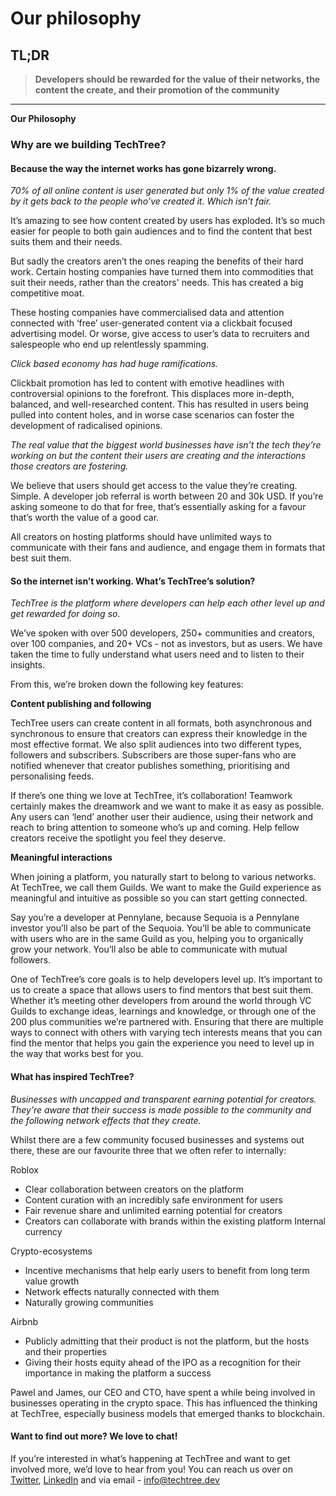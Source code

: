 # Our philosophy

## TL;DR

> **Developers should be rewarded for the value of their networks, the content the create, and their promotion of the community**

****

**Our Philosophy**

### Why are we building TechTree?

#### **Because the way the internet works has gone bizarrely wrong.**

_70% of all online content is user generated but only 1% of the value created by it gets back to the people who’ve created it. Which isn’t fair._

It’s amazing to see how content created by users has exploded. It’s so much easier for people to both gain audiences and to find the content that best suits them and their needs.

But sadly the creators aren’t the ones reaping the benefits of their hard work. Certain hosting companies have turned them into commodities that suit their needs, rather than the creators' needs. This has created a big competitive moat.

These hosting companies have commercialised data and attention connected with ‘free’ user-generated content via a clickbait focused advertising model. Or worse, give access to user’s data to recruiters and salespeople who end up relentlessly spamming.

_Click based economy has had huge ramifications._

Clickbait promotion has led to content with emotive headlines with controversial opinions to the forefront. This displaces more in-depth, balanced, and well-researched content. This has resulted in users being pulled into content holes, and in worse case scenarios can foster the development of radicalised opinions.

_The real value that the biggest world businesses have isn’t the tech they’re working on but the content their users are creating and the interactions those creators are fostering._

We believe that users should get access to the value they’re creating. Simple. A developer job referral is worth between 20 and 30k USD. If you’re asking someone to do that for free, that’s essentially asking for a favour that’s worth the value of a good car.

All creators on hosting platforms should have unlimited ways to communicate with their fans and audience, and engage them in formats that best suit them.

#### **So the internet isn’t working. What’s TechTree’s solution?**

_TechTree is the platform where developers can help each other level up and get rewarded for doing so._

We’ve spoken with over 500 developers, 250+ communities and creators, over 100 companies, and 20+ VCs - not as investors, but as users. We have taken the time to fully understand what users need and to listen to their insights.

From this, we’re broken down the following key features:

**Content publishing and following**

TechTree users can create content in all formats, both asynchronous and synchronous to ensure that creators can express their knowledge in the most effective format. We also split audiences into two different types, followers and subscribers. Subscribers are those super-fans who are notified whenever that creator publishes something, prioritising and personalising feeds.

If there’s one thing we love at TechTree, it’s collaboration! Teamwork certainly makes the dreamwork and we want to make it as easy as possible. Any users can ‘lend’ another user their audience, using their network and reach to bring attention to someone who’s up and coming. Help fellow creators receive the spotlight you feel they deserve.

**Meaningful interactions**

When joining a platform, you naturally start to belong to various networks. At TechTree, we call them Guilds. We want to make the Guild experience as meaningful and intuitive as possible so you can start getting connected.

Say you’re a developer at Pennylane, because Sequoia is a Pennylane investor you’ll also be part of the Sequoia. You’ll be able to communicate with users who are in the same Guild as you, helping you to organically grow your network. You’ll also be able to communicate with mutual followers.

One of TechTree’s core goals is to help developers level up. It’s important to us to create a space that allows users to find mentors that best suit them. Whether it’s meeting other developers from around the world through VC Guilds to exchange ideas, learnings and knowledge, or through one of the 200 plus communities we’re partnered with. Ensuring that there are multiple ways to connect with others with varying tech interests means that you can find the mentor that helps you gain the experience you need to level up in the way that works best for you.

#### What has inspired TechTree?

_Businesses with uncapped and transparent earning potential for creators. They’re aware that their success is made possible to the community and the following network effects that they create._

Whilst there are a few community focused businesses and systems out there, these are our favourite three that we often refer to internally:

Roblox

* Clear collaboration between creators on the platform
* Content curation with an incredibly safe environment for users
* Fair revenue share and unlimited earning potential for creators
* Creators can collaborate with brands within the existing platform Internal currency

Crypto-ecosystems

* Incentive mechanisms that help early users to benefit from long term value growth
* Network effects naturally connected with them
* Naturally growing communities

Airbnb

* Publicly admitting that their product is not the platform, but the hosts and their properties
* Giving their hosts equity ahead of the IPO as a recognition for their importance in making the platform a success

Pawel and James, our CEO and CTO, have spent a while being involved in businesses operating in the crypto space. This has influenced the thinking at TechTree, especially business models that emerged thanks to blockchain.

#### Want to find out more? We love to chat!

If you’re interested in what’s happening at TechTree and want to get involved more, we’d love to hear from you! You can reach us over on [Twitter](https://twitter.com/TechTree\_dev), [LinkedIn](https://www.linkedin.com/company/techtreedev) and via email - info@techtree.dev
